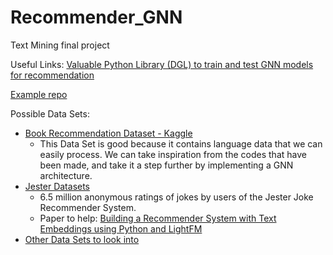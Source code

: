 # Recommender_GNN
 Text Mining final project

Useful Links:
[Valuable Python Library (DGL) to train and test GNN models for recommendation](https://docs.dgl.ai/)

[Example repo](https://github.com/je-dbl/GNN-RecSys)


Possible Data Sets:
- [Book Recommendation Dataset - Kaggle](https://www.kaggle.com/datasets/arashnic/book-recommendation-dataset?select=classicRec.png)
   - This Data Set is good because it contains language data that we can easily process. We can take inspiration from the codes that have been made, and take it a step further by implementing a GNN architecture.
- [Jester Datasets](https://eigentaste.berkeley.edu/dataset/)
   - 6.5 million anonymous ratings of jokes by users of the Jester Joke Recommender System.
   - Paper to help: [Building a Recommender System with Text Embeddings using Python and LightFM](https://medium.com/@r.kosse/building-a-embedding-recommender-system-with-python-and-lightfm-e18b3df16e88)
- [Other Data Sets to look into](https://cseweb.ucsd.edu/~jmcauley/datasets.html)
